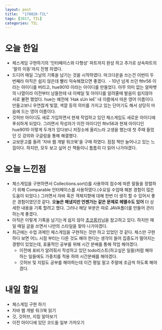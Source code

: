 ```yaml
---
layout: post
title:  "170826-TIL"
tags: [2017, TIL]
categories: TIL
---
```

오늘 한일
=========
- 체스게임 구현하기의 '인터페이스와 다형성' 파트까지 완성 하고 추가로 상속파트의 '말의 이동'까지 진행 하였다.
- 드디어 매일 그날의 기록을 남기는 것을 시작하였다. 마크다운을 쓰는건 이번이 두번째라 아직은 쉽지 않은데 빨리 익숙해졌으면 좋겠다.
  - 10년 넘게 쓰던 fthr56 이라는 아이디를 버리고, hue9010  이라는 아이디를 만들었다. 아무 의미 없는 알파벳의 나열이라 이전부터 남들한테 내 이메일 및 아이디를 알려줄때 발음이 쉽지않아 서로 불편 했었다. hue는 예전에 'Hak sUn leE' 내 이름에서 따온 영어 이름이다. 만들고보니 우연찮게 빛깔, 색깔 등의 의미를 가지고 있는 단어기도 해서 상당히 마음에 드는 영어 이름이다.
- 깃허브 아이디도 새로 가입하면서 현재 작업하고 있던 체스게임도 새로운 아이디에 푸쉬하게 되었다. 그러면서 작성자가 이전 아이디인 fthr56과 현재 아이디인 hue9010 이렇게 두개가 있다보니 저장소에 올리느라 고생을 했는데 첫 주때 들었던 깃 강의와 구글링을 통해 해결했다.
- 교보문고를 들려 '자바 웹 개발 워크북'을 구매 하였다. 점점 책만 늘어나고 있는 느낌이다. 하지만, 모두 보고 싶어 산 책들이니 틈틈히 다 읽어 나가야겠다.

오늘 느낀점
=========
- 체스게임을 구현하면서 Collections.sort()를 사용하여 점수에 따른 말들을 정렬하기 위해 Comparable 인터페이스를 사용하였다.(수요일 수업때 해본 경험이 많은 도움이 되었다.) 그러면서 자바 혹은 객체지향에 대해 한번 더 생각 할 수 있어서 좋은 경험이였던것 같다. **오늘은 해냈지만 언젠가는 같은 문제로 헤맬수도 있어** 더 상세한 내용을 기록 할려고 했다. 그러나 해당 부분은 따로 JAVA폴더를 만들어 관리하는게 좋겠다.
- 아직은 이렇게 기록을 남기는게 쉽지 않아 [초코몽키](https://wayhome25.github.io/)님을 참고하고 있다. 하지만 매일 매일 글을 쓰면서 나만의 스타일을 찾아 나가야겠다.
- 최근에는 수업 과제인 체스게임을 구현하는 것만 하고 있었던 것 같다. 체스만 구현하다 보면 어느 시점 부터는 다른 것도 해야 한다는 생각이 들어 집중도가 떨어지는 경향이 있었는데, 효율적인 공부를 위해 시간 분배를 통해 작업 해야겠다.
  - 이전에 포비가 알려줘서 작성하고 있던 todo리스트(하고싶은 일들)처럼 해야 하는 일들에도 가중치를 적용 하여 시간분배를 해야겠다.
  - 깃허브 및 지킬도 공부를 해야하는데 이건 평일 말고 주말에 조금씩 하도록 해야겠다.

내일 할일
=========
- 체스게임 구현 하기
- 자바 웹 개발 워크북 읽기
- 깃, 깃허브, 지킬 알아보기
- 이전 아이디에 있던 코드들 일부 가저오기
